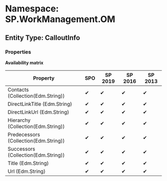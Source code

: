 # Namespace: SP.WorkManagement.OM

## Entity Type: CalloutInfo

### Properties

**Availability matrix**

Property | SPO | SP 2019 | SP 2016 | SP 2013
----------|-----|---------|---------|--------
Contacts (Collection(Edm.String)) | ✔ | ✔ | ✔ | ✔
DirectLinkTitle (Edm.String) | ✔ | ✔ | ✔ | ✔
DirectLinkUrl (Edm.String) | ✔ | ✔ | ✔ | ✔
Hierarchy (Collection(Edm.String)) | ✔ | ✔ | ✔ | ✔
Predecessors (Collection(Edm.String)) | ✔ | ✔ | ✔ | ✔
Successors (Collection(Edm.String)) | ✔ | ✔ | ✔ | ✔
Title (Edm.String) | ✔ | ✔ | ✔ | ✔
Url (Edm.String) | ✔ | ✔ | ✔ | ✔

